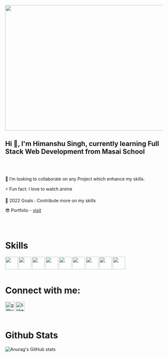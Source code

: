 <img src="https://cdn.quotesgram.com/img/95/67/2073292838-design-dev-tuesday-700x350-3-700x350.jpg" alt="" height="400" width="846">

<br/>
 <h2>Hi 👋, I'm Himanshu Singh, currently learning Full Stack Web Development from Masai School</h2>
<br/>
<br/>

👯 I’m looking to collaborate on any Project which enhance my skills.

⚡ Fun fact: I love to watch anime 

🌱 2022 Goals : Contribute more on my skills  

😎 Portfolio - <a href="https://himanshusingh.vercel.app/" target="_blank">visit</a>



<br/>
<br/>
  <h1>Skills</h1>

  <img align="left" src="https://gayathry-portfolio.vercel.app/html.png" alt="" height='40'/>
  <img align="left" src="https://gayathry-portfolio.vercel.app/css.png" alt="" height="40"/>
  <img align="left" src="https://gayathry-portfolio.vercel.app/js.png" alt="" height="40"/>
  <img align="left" src="https://cdn.svgporn.com/logos/nodejs.svg" alt="" height="40"/>
  <img align="left" src="https://gayathry-portfolio.vercel.app/logo512.png" alt="" height="40"/>
  <img align="left" src="https://gayathry-portfolio.vercel.app/redux.png" alt="" height="40"/>
  <img align="left" src="https://gayathry-portfolio.vercel.app/ts.png" alt="" height="40"/>
  <img align="left" src="https://cdn.svgporn.com/logos/tailwindcss-icon.svg" alt="" height="40"/>
  <img align="left" src="https://cdn.svgporn.com/logos/material-ui.svg" alt="" height="40"/>
  
  <br/>
  <br/>
  <br/>

 <h1>Connect with me:</h1>
 
[<img align="left" src='https://symbols.getvecta.com/stencil_64/30_github.f945e6f399.svg' alt='github' height='30'>](https://github.com/Himanshu5296)
[<img align="left" src='https://symbols.getvecta.com/stencil_87/40_linkedin-tile.553d9675b4.svg' alt='linkedin' height='30'>](https://www.linkedin.com/in/himanshusingh52//)

<br/>
<br/>
<br/>

 <h1>Github Stats</h1>
 
![Anurag's GitHub stats](https://github-readme-stats.vercel.app/api?username=Himanshu5296&show_icons=true)
